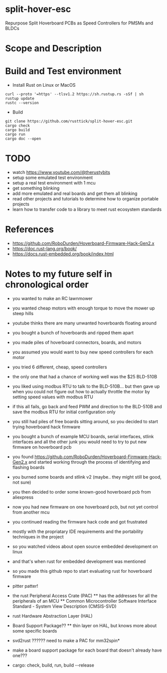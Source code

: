 # split-hover-esc

Repurpose Split Hoverboard PCBs as Speed Controllers for PMSMs and BLDCs


# Scope and Description



# Build and Test environment

* Install Rust on Linux or MacOS

```
curl --proto '=https' --tlsv1.2 https://sh.rustup.rs -sSf | sh
rustup update
rustc --version
```

* Build

```
git clone https://github.com/rusttick/split-hover-esc.git
cargo check
cargo build
cargo run
cargo doc --open
```


# TODO

* watch https://www.youtube.com/@therustybits
* setup some emulated test environment
* setup a real test environment with 1 mcu
* get something blinking
* add more emulated and real boards and get them all blinking
* read other projects and tutorials to determine how to organize portable projects
* learn how to transfer code to a library to meet rust ecosystem standards


# References

* https://github.com/RoboDurden/Hoverboard-Firmware-Hack-Gen2.x
* https://doc.rust-lang.org/book/
* https://docs.rust-embedded.org/book/index.html


# Notes to my future self in chronological order

* you wanted to make an RC lawnmower
* you wanted cheap motors with enough torque to move the mower up steep hills
* youtube thinks there are many unwanted hoverboards floating around
* you bought a bunch of hoverboards and ripped them apart
* you made piles of hoverboard connectors, boards, and motors
* you assumed you would want to buy new speed controllers for each motor
* you tried 6 different, cheap, speed controllers
* the only one that had a chance of working well was the $25 BLD-510B
* you liked using modbus RTU to talk to the BLD-510B...
  but then gave up when you could not figure out how to actually
  throttle the motor by setting speed values with modbus RTU
* if this all fails, go back and feed PWM and direction to the BLD-510B
  and save the modbus RTU for initial configuration only
* you still had piles of free boards sitting around, so you decided
  to start trying hoverboard hack firmware
* you bought a bunch of example MCU boards, serial interfaces, stlink interfaces
  and all the other junk you would need to try to put new firmware
  on hoverboard pcb
* you found https://github.com/RoboDurden/Hoverboard-Firmware-Hack-Gen2.x
  and started working through the process of identifying and flashing boards
* you burned some boards and stlink v2 (maybe.. they might still be good, not sure)
* you then decided to order some known-good hoverboard pcb from aliexpress
* now you had new firmware on one hoverboard pcb, but not yet control from another mcu
* you continued reading the firmware hack code and got frustrated
* mostly with the propriatary IDE requirements and the portability techniques in the project
* so you watched videos about open source embedded development on linux
* and that's when rust for embedded development was mentioned
* so you made this github repo to start evaluating rust for hoverboard firmware
* pitter patter!

* the rust Peripheral Access Crate (PAC)
** has the addresses for all the peripherals of an MCU
** Common Microcontroller Software Interface Standard - System View Description (CMSIS-SVD)
* rust Hardware Abstraction Layer (HAL)
* Board Support Package??
** thin layer on HAL, but knows more about some specific boards
* svd2rust ?????? need to make a PAC for mm32spin*
* make a board support package for each board that doesn't already have one???

* cargo: check, build, run, build --release





